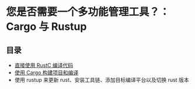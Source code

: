 # 您是否需要一个多功能管理工具？：Cargo 与 Rustup

## 目录

- [直接使用 RustC 编译代码](./rustc.md)
- [使用 Cargo 构建项目和编译](./cargo.md)
- 使用 rustup 来更新 rust、安装工具链、添加目标编译平台以及切换 rust 版本
